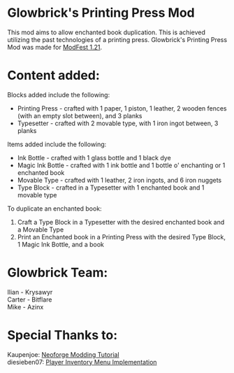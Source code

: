 
Glowbrick's Printing Press Mod
=======
This mod aims to allow enchanted book duplication. This is achieved 
utilizing the past technologies of a printing press. Glowbrick's Printing Press Mod was made for [ModFest 1.21](https://modfest.net/1.21).

Content added:
=======
Blocks added include the following:<br>
<ul>
<li>Printing Press - crafted with 1 paper, 1 piston, 1 leather, 2 wooden fences (with an empty slot between), and 3 planks</li>
<li>Typesetter - crafted with 2 movable type, with 1 iron ingot between, 3 planks</li>
</ul>
Items added include the following:<br>
<ul>
<li>Ink Bottle - crafted with 1 glass bottle and 1 black dye</li>
<li>Magic Ink Bottle - crafted with 1 ink bottle and 1 bottle o' enchanting or 1 enchanted book </li>
<li>Movable Type - crafted with 1 leather, 2 iron ingots, and 6 iron nuggets</li>
<li>Type Block - crafted in a Typesetter with 1 enchanted book and 1 movable type</li>
</ul>
To duplicate an enchanted book:<br>
<ol>
<li>Craft a Type Block in a Typesetter with the desired enchanted book and a Movable Type
<li>Print an Enchanted book in a Printing Press with the desired Type Block, 1 Magic Ink Bottle, and a book</li>
</ol>

Glowbrick Team:
============
Ilian - Krysawyr<br>
Carter - Bitflare<br>
Mike - Azinx

Special Thanks to: 
==========
Kaupenjoe: [Neoforge Modding Tutorial](https://courses.kaupenjoe.net/)<br>
diesieben07: [Player Inventory Menu Implementation](https://github.com/diesieben07/SevenCommons)